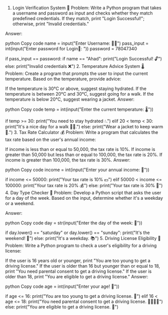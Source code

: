 1. Login Verification System 🔐
Problem:
Write a Python program that takes a username and password as input and checks whether they match predefined credentials. If they match, print "Login Successful!"; otherwise, print "Invalid credentials."

Answer:

python
Copy code
name = input("Enter Username: 🧑‍💻")
pass_input = int(input("Enter password for Login🔑: "))
password = 78047340

if pass_input == password:
    if name == "Ahad":
        print("Login Successful! 🔓")
else:
    print("Invalid credentials ❌")
2. Temperature Advice System 🌡️
Problem:
Create a program that prompts the user to input the current temperature. Based on the temperature, provide advice:

If the temperature is 30°C or above, suggest staying hydrated.
If the temperature is between 20°C and 30°C, suggest going for a walk.
If the temperature is below 20°C, suggest wearing a jacket.
Answer:

python
Copy code
temp = int(input("Enter the current temperature: 🌡️"))

if temp >= 30:
    print("You need to stay hydrated 💧.")
elif 20 < temp < 30:
    print("It's a nice day for a walk 🚶‍♂️.")
else:
    print("Wear a jacket to keep warm 🧥.")
3. Tax Rate Calculator 💰
Problem:
Write a program that calculates the tax rate based on the user's annual income:

If income is less than or equal to 50,000, the tax rate is 10%.
If income is greater than 50,000 but less than or equal to 100,000, the tax rate is 20%.
If income is greater than 100,000, the tax rate is 30%.
Answer:

python
Copy code
income = int(input("Enter your annual income: 💸"))

if income <= 50000:
    print("Your tax rate is 10% 💵")
elif 50000 < income <= 100000:
    print("Your tax rate is 20% 💰")
else:
    print("Your tax rate is 30% 🤑")
4. Day Type Checker 📅
Problem:
Develop a Python script that asks the user for a day of the week. Based on the input, determine whether it's a weekday or a weekend.

Answer:

python
Copy code
day = str(input("Enter the day of the week: 📅"))

if day.lower() == "saturday" or day.lower() == "sunday":
    print("It's the weekend! 🎉")
else:
    print("It's a weekday. 📚")
5. Driving License Eligibility 🚗
Problem:
Write a Python program to check a user's eligibility for a driving license:

If the user is 16 years old or younger, print "You are too young to get a driving license."
If the user is older than 16 but younger than or equal to 18, print "You need parental consent to get a driving license."
If the user is older than 18, print "You are eligible to get a driving license."
Answer:

python
Copy code
age = int(input("Enter your age! 👶"))

if age <= 16:
    print("You are too young to get a driving license. 🚫")
elif 16 < age <= 18:
    print("You need parental consent to get a driving license. 👨‍👩‍👧‍👦")
else:
    print("You are eligible to get a driving license. 🚗")
